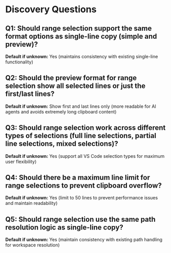 # Discovery Questions

## Q1: Should range selection support the same format options as single-line copy (simple and preview)?
**Default if unknown:** Yes (maintains consistency with existing single-line functionality)

## Q2: Should the preview format for range selection show all selected lines or just the first/last lines?
**Default if unknown:** Show first and last lines only (more readable for AI agents and avoids extremely long clipboard content)

## Q3: Should range selection work across different types of selections (full line selections, partial line selections, mixed selections)?
**Default if unknown:** Yes (support all VS Code selection types for maximum user flexibility)

## Q4: Should there be a maximum line limit for range selections to prevent clipboard overflow?
**Default if unknown:** Yes (limit to 50 lines to prevent performance issues and maintain readability)

## Q5: Should range selection use the same path resolution logic as single-line copy?
**Default if unknown:** Yes (maintain consistency with existing path handling for workspace resolution)